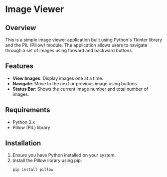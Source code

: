 # Image Viewer

## Overview

This is a simple image viewer application built using Python's Tkinter library and the PIL (Pillow) module. The application allows users to navigate through a set of images using forward and backward buttons.

## Features

- **View Images**: Display images one at a time.
- **Navigate**: Move to the next or previous image using buttons.
- **Status Bar**: Shows the current image number and total number of images.

## Requirements

- Python 3.x
- Pillow (PIL) library

## Installation

1. Ensure you have Python installed on your system.
2. Install the Pillow library using pip:
   ```bash
   pip install pillow
